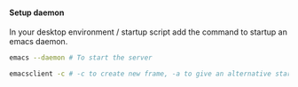 
#### Setup daemon

In your desktop environment / startup script add the command to startup an emacs daemon.

```bash
emacs --daemon # To start the server

emacsclient -c # -c to create new frame, -a to give an alternative start up editor, e.g. 'emacs' / 'nvim'
```
